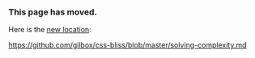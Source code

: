 ### This page has moved.

Here is the [new location](https://github.com/gilbox/css-bliss/blob/master/solving-complexity.md):

https://github.com/gilbox/css-bliss/blob/master/solving-complexity.md
